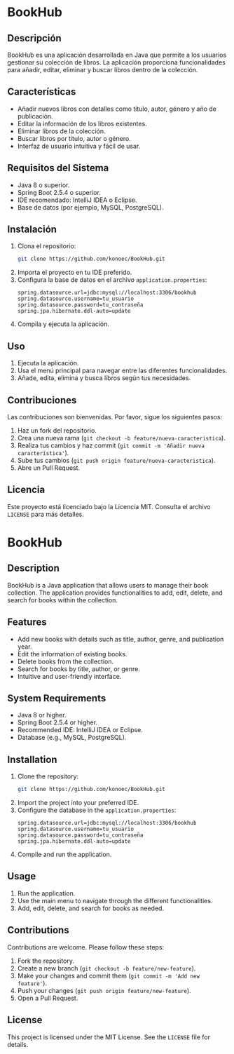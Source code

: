 # BookHub

## Descripción
BookHub es una aplicación desarrollada en Java que permite a los usuarios gestionar su colección de libros. La aplicación proporciona funcionalidades para añadir, editar, eliminar y buscar libros dentro de la colección.

## Características
- Añadir nuevos libros con detalles como título, autor, género y año de publicación.
- Editar la información de los libros existentes.
- Eliminar libros de la colección.
- Buscar libros por título, autor o género.
- Interfaz de usuario intuitiva y fácil de usar.

## Requisitos del Sistema
- Java 8 o superior.
- Spring Boot 2.5.4 o superior.
- IDE recomendado: IntelliJ IDEA o Eclipse.
- Base de datos (por ejemplo, MySQL, PostgreSQL).

## Instalación
1. Clona el repositorio:
   ```bash
   git clone https://github.com/konoec/BookHub.git
   ```
2. Importa el proyecto en tu IDE preferido.
3. Configura la base de datos en el archivo `application.properties`:
    ```properties
    spring.datasource.url=jdbc:mysql://localhost:3306/bookhub
    spring.datasource.username=tu_usuario
    spring.datasource.password=tu_contraseña
    spring.jpa.hibernate.ddl-auto=update
    ```
4. Compila y ejecuta la aplicación.

## Uso
1. Ejecuta la aplicación.
2. Usa el menú principal para navegar entre las diferentes funcionalidades.
3. Añade, edita, elimina y busca libros según tus necesidades.

## Contribuciones
Las contribuciones son bienvenidas. Por favor, sigue los siguientes pasos:
1. Haz un fork del repositorio.
2. Crea una nueva rama (`git checkout -b feature/nueva-caracteristica`).
3. Realiza tus cambios y haz commit (`git commit -m 'Añadir nueva característica'`).
4. Sube tus cambios (`git push origin feature/nueva-caracteristica`).
5. Abre un Pull Request.

## Licencia
Este proyecto está licenciado bajo la Licencia MIT. Consulta el archivo `LICENSE` para más detalles.

# BookHub

## Description
BookHub is a Java application that allows users to manage their book collection. The application provides functionalities to add, edit, delete, and search for books within the collection.

## Features
- Add new books with details such as title, author, genre, and publication year.
- Edit the information of existing books.
- Delete books from the collection.
- Search for books by title, author, or genre.
- Intuitive and user-friendly interface.

## System Requirements
- Java 8 or higher.
- Spring Boot 2.5.4 or higher.
- Recommended IDE: IntelliJ IDEA or Eclipse.
- Database (e.g., MySQL, PostgreSQL).

## Installation
1. Clone the repository:
   ```bash
   git clone https://github.com/konoec/BookHub.git
   ```
2. Import the project into your preferred IDE.
3. Configure the database in the `application.properties`:
    ```properties
    spring.datasource.url=jdbc:mysql://localhost:3306/bookhub
    spring.datasource.username=tu_usuario
    spring.datasource.password=tu_contraseña
    spring.jpa.hibernate.ddl-auto=update
    ```
4. Compile and run the application.

## Usage
1. Run the application.
2. Use the main menu to navigate through the different functionalities.
3. Add, edit, delete, and search for books as needed.

## Contributions
Contributions are welcome. Please follow these steps:
1. Fork the repository.
2. Create a new branch (`git checkout -b feature/new-feature`).
3. Make your changes and commit them (`git commit -m 'Add new feature'`).
4. Push your changes (`git push origin feature/new-feature`).
5. Open a Pull Request.

## License
This project is licensed under the MIT License. See the `LICENSE` file for details.